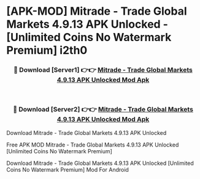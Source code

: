 # [APK-MOD] Mitrade - Trade Global Markets 4.9.13 APK Unlocked - [Unlimited Coins No Watermark Premium] i2th0



<div align="center">
<h3>🔴 Download [Server1] 👉👉 <a href="https://momento.my/?title=Mitrade_-_Trade_Global_Markets_4.9.13_APK_Unlocked">Mitrade - Trade Global Markets 4.9.13 APK Unlocked Mod Apk</a></h3><br>

<h3>🔴 Download [Server2] 👉👉 <a href="https://momento.my/?title=Mitrade_-_Trade_Global_Markets_4.9.13_APK_Unlocked">Mitrade - Trade Global Markets 4.9.13 APK Unlocked Mod Apk</a></h3>
</div>



Download Mitrade - Trade Global Markets 4.9.13 APK Unlocked 

Free APK MOD Mitrade - Trade Global Markets 4.9.13 APK Unlocked [Unlimited Coins No Watermark Premium]

Download Mitrade - Trade Global Markets 4.9.13 APK Unlocked [Unlimited Coins No Watermark Premium] Mod For Android
